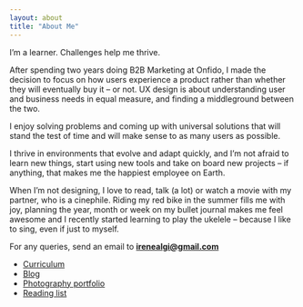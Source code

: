 ```yaml
---
layout: about
title: "About Me"
---
```


I’m a learner. Challenges help me thrive. 

After spending two years doing B2B Marketing at Onfido, I made the decision to focus on how users experience a product rather than whether they will eventually buy it – or not. UX design is about understanding user and business needs in equal measure, and finding a middleground between the two. 

I enjoy solving problems and coming up with universal solutions that will stand the test of time and will make sense to as many users as possible. 

I thrive in environments that evolve and adapt quickly, and I’m not afraid to learn new things, start using new tools and take on board new projects – if anything, that makes me the happiest employee on Earth.

When I’m not designing, I love to read, talk (a lot) or watch a movie with my partner, who is a cinephile. Riding my red bike in the summer fills me with joy, planning the year, month or week on my bullet journal makes me feel awesome and I recently started learning to play the ukelele – because I like to sing, even if just to myself.

For any queries, send an email to **<irenealgi@gmail.com>**

* [Curriculum](/curriculum)
* [Blog](/blog)
* [Photography portfolio](https://www.flickr.com/photos/25124902@N04/albums/72157671009291723)
* [Reading list](/reading-list)
